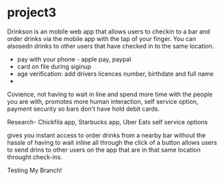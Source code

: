 # project3

Drinkson is an mobile web app that allows users to checkin to a bar and order drinks via the mobile app with the tap of your finger. You can alsosedn drinks to other users that have checked in to the same location. 
- pay with your phone - apple pay, paypal
- card on file during siginup
- age verification: add drivers licences number, birthdate and full name
- 
Covience, not having to wait in line and spend more time with the people you are with, promotes more human interaction, self service option, payment security so bars don't have hold debit cards.

Research- Chickfila app, Starbucks app, Uber Eats self service options

gives you instant access to order drinks from a nearby bar without the hassle of having to wait inline  all through the click of a button allows users to send drins to other users on the app that are in that same location throught check-ins. 

Testing My Branch!
